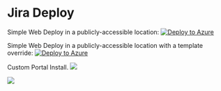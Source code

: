 # Jira Deploy

Simple Web Deploy in a publicly-accessible location:
[![Deploy to Azure](https://azuredeploy.net/deploybutton.png)](https://deploy.azure.com/)


Simple Web Deploy in a publicly-accessible location with a template override:
[![Deploy to Azure](https://azuredeploy.net/deploybutton.png)](https://deploy.azure.com/?repository=https://github.com/stephenmontgomery/config-repo?ptmpl=parameters.azuredeploy.json?manual=true)


Custom Portal Install.
<a href="https://portal.azure.com/#create/Microsoft.Template/uri/https%3A%2F%2Fraw.githubusercontent.com%2Fstephenmontgomery%2Fconfig-repo%2Fmaster%2Fazuredeploy.json" target="_blank">
    <img src="http://azuredeploy.net/deploybutton.png"/>
</a>


<a href="http://armviz.io/#/?load=https%3A%2F%2Fraw.githubusercontent.com%2Fstephenmontgomery%2Fconfig-repo%2Fmaster%2Fazuredeploy.json" target="_blank">
    <img src="http://armviz.io/visualizebutton.png"/>
</a>

